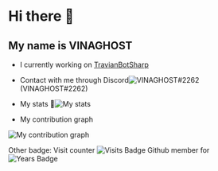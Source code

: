 
# Hi there 👋

## My name is VINAGHOST

- I currently working on [TravianBotSharp](https://github.com/Erol444/TravianBotSharp)

- Contact with me through Discord![VINAGHOST#2262](https://dcbadge.vercel.app/api/shield/311088909184401408?style=plastic&compact=true) (VINAGHOST#2262)

- My stats 🙂![My stats ](https://github-readme-stats.vercel.app/api?username=VINAGHOST)

- My contribution graph

![My contribution graph](https://activity-graph.herokuapp.com/graph?username=VINAGHOST&theme=react-dark)

Other badge:
Visit counter ![Visits Badge](https://badges.pufler.dev/visits/vinaghost/vinaghost)
Github member for ![Years Badge](https://badges.pufler.dev/years/vinaghost)
